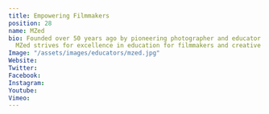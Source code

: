 ```yaml
---
title: Empowering Filmmakers
position: 28
name: MZed
bio: Founded over 50 years ago by pioneering photographer and educator Monte Zucker,
  MZed strives for excellence in education for filmmakers and creative professionals.
Image: "/assets/images/educators/mzed.jpg"
Website: 
Twitter: 
Facebook: 
Instagram: 
Youtube: 
Vimeo: 
---
```


